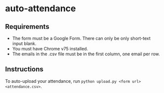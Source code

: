 # auto-attendance

## Requirements
- The form must be a Google Form. There can only be only short-text input blank.
- You must have Chrome v75 installed.
- The emails in the .csv file must be in the first column, one email per row.

## Instructions
To auto-upload your attendance, run `python upload.py <form url> <attendance.csv>`.
